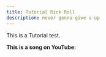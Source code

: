 ```yaml
---
title: Tutorial Rick Roll
description: never gonna give u up
---
```


This is a Tutorial test.

**This is a song on YouTube:**

<YouTube url="https://www.youtube.com/embed/dQw4w9WgXcQ" />
